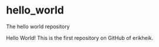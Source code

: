 hello_world
===========

The hello world repository

Hello World! This is the first repository on GitHub of erikheik.
